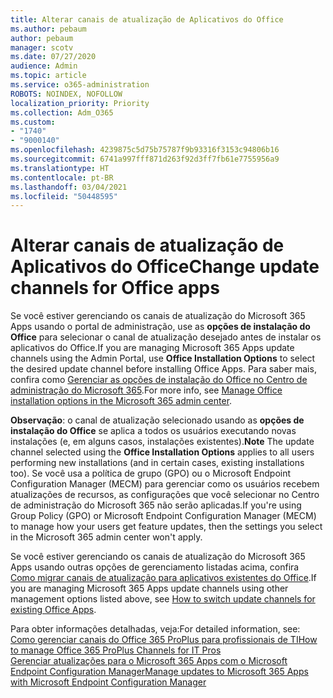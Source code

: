 ```yaml
---
title: Alterar canais de atualização de Aplicativos do Office
ms.author: pebaum
author: pebaum
manager: scotv
ms.date: 07/27/2020
audience: Admin
ms.topic: article
ms.service: o365-administration
ROBOTS: NOINDEX, NOFOLLOW
localization_priority: Priority
ms.collection: Adm_O365
ms.custom:
- "1740"
- "9000140"
ms.openlocfilehash: 4239875c5d75b75787f9b93316f3153c94806b16
ms.sourcegitcommit: 6741a997fff871d263f92d3ff7fb61e7755956a9
ms.translationtype: HT
ms.contentlocale: pt-BR
ms.lasthandoff: 03/04/2021
ms.locfileid: "50448595"
---
```

# <a name="change-update-channels-for-office-apps"></a><span data-ttu-id="7636d-102">Alterar canais de atualização de Aplicativos do Office</span><span class="sxs-lookup"><span data-stu-id="7636d-102">Change update channels for Office apps</span></span>

<span data-ttu-id="7636d-103">Se você estiver gerenciando os canais de atualização do Microsoft 365 Apps usando o portal de administração, use as **opções de instalação do Office** para selecionar o canal de atualização desejado antes de instalar os aplicativos do Office.</span><span class="sxs-lookup"><span data-stu-id="7636d-103">If you are managing Microsoft 365 Apps update channels using the Admin Portal, use  **Office Installation Options**  to select the desired update channel before installing Office Apps.</span></span> <span data-ttu-id="7636d-104">Para saber mais, confira como [Gerenciar as opções de instalação do Office no Centro de administração do Microsoft 365](https://docs.microsoft.com/deployoffice/manage-software-download-settings-office-365).</span><span class="sxs-lookup"><span data-stu-id="7636d-104">For more info, see [Manage Office installation options in the Microsoft 365 admin center](https://docs.microsoft.com/deployoffice/manage-software-download-settings-office-365).</span></span>

<span data-ttu-id="7636d-105">**Observação**: o canal de atualização selecionado usando as **opções de instalação do Office** se aplica a todos os usuários executando novas instalações (e, em alguns casos, instalações existentes).</span><span class="sxs-lookup"><span data-stu-id="7636d-105">**Note** The update channel selected using the  **Office Installation Options**  applies to all users performing new installations (and in certain cases, existing installations too).</span></span> <span data-ttu-id="7636d-106">Se você usa a política de grupo (GPO) ou o Microsoft Endpoint Configuration Manager (MECM) para gerenciar como os usuários recebem atualizações de recursos, as configurações que você selecionar no Centro de administração do Microsoft 365 não serão aplicadas.</span><span class="sxs-lookup"><span data-stu-id="7636d-106">If you're using Group Policy (GPO) or Microsoft Endpoint Configuration Manager (MECM) to manage how your users get feature updates, then the settings you select in the Microsoft 365 admin center won't apply.</span></span>

<span data-ttu-id="7636d-107">Se você estiver gerenciando os canais de atualização do Microsoft 365 Apps usando outras opções de gerenciamento listadas acima, confira [Como migrar canais de atualização para aplicativos existentes do Office](https://support.microsoft.com/help/3185078/how-to-switch-from-semi-annual-channel-to-monthly-channel).</span><span class="sxs-lookup"><span data-stu-id="7636d-107">If you are managing Microsoft 365 Apps update channels using other management options listed above, see [How to switch update channels for existing Office Apps](https://support.microsoft.com/help/3185078/how-to-switch-from-semi-annual-channel-to-monthly-channel).</span></span>

<span data-ttu-id="7636d-108">Para obter informações detalhadas, veja:</span><span class="sxs-lookup"><span data-stu-id="7636d-108">For detailed information, see:</span></span>  
[<span data-ttu-id="7636d-109">Como gerenciar canais do Office 365 ProPlus para profissionais de TI</span><span class="sxs-lookup"><span data-stu-id="7636d-109">How to manage Office 365 ProPlus Channels for IT Pros</span></span>](https://techcommunity.microsoft.com/t5/office-365-blog/how-to-manage-office-365-proplus-channels-for-it-pros/ba-p/795813)  
[<span data-ttu-id="7636d-110">Gerenciar atualizações para o Microsoft 365 Apps com o Microsoft Endpoint Configuration Manager</span><span class="sxs-lookup"><span data-stu-id="7636d-110">Manage updates to Microsoft 365 Apps with Microsoft Endpoint Configuration Manager</span></span>](https://docs.microsoft.com/deployoffice/manage-microsoft-365-apps-updates-configuration-manager)